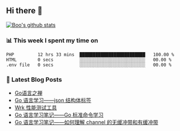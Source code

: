 ## Hi there 👋

[![Boo's github stats](https://github-readme-stats.vercel.app/api?username=0xAiKang)](https://github.com/anuraghazra/github-readme-stats)

<!-- [![Most Used Langs](https://github-readme-stats.vercel.app/api/top-langs/?username=0xAiKang)](https://github.com/anuraghazra/github-readme-stats) -->

### 📊 This week I spent my time on
<!--START_SECTION:waka-->

```text
PHP         12 hrs 33 mins  █████████████████████████   100.00 %
HTML        0 secs          ░░░░░░░░░░░░░░░░░░░░░░░░░   00.00 %
.env file   0 secs          ░░░░░░░░░░░░░░░░░░░░░░░░░   00.00 %
```

<!--END_SECTION:waka-->

### 📕 Latest Blog Posts
<!-- BLOG-POST-LIST:START -->
- [Go语言之禅](https://www.0x2beace.com/the-en-of-go/)
- [Go 语言学习——json 结构体标签](https://www.0x2beace.com/go-language-study-notes-json-structure-tag/)
- [Wrk 性能测试工具](https://www.0x2beace.com/wrk-performance-testing-tool/)
- [Go 语言学习笔记——Go 标准命令学习](https://www.0x2beace.com/go-language-study-notes-standard-command-learning/)
- [Go 语言学习笔记——如何理解 channel 的无缓冲带和有缓冲带](https://www.0x2beace.com/go-language-study-notes-how-to-understand-the-channel-without-buffer-and-with-buffer/)
<!-- BLOG-POST-LIST:END -->

